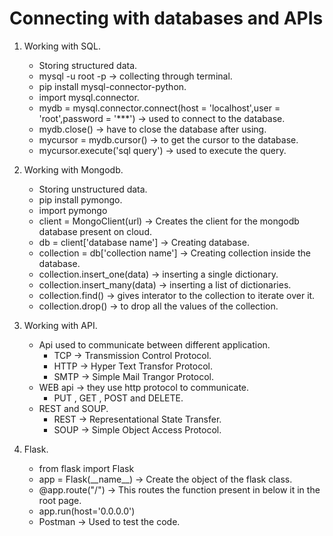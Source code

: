# Connecting with databases and APIs
1. Working with SQL.
    - Storing structured data.
    - mysql -u root -p -> collecting through terminal.
    - pip install mysql-connector-python.
    - import mysql.connector.
    - mydb = mysql.connector.connect(host = 'localhost',user = 'root',password = '***') -> used to connect to the database.
    - mydb.close() -> have to close the database after using.
    - mycursor = mydb.cursor() -> to get the cursor to the database.
    - mycursor.execute('sql query') -> used to execute the query.  

2. Working with Mongodb.
    - Storing unstructured data.
    - pip install pymongo.
    - import pymongo
    - client = MongoClient(url) -> Creates the client for the mongodb database present on cloud.
    - db = client['database name'] -> Creating database.
    - collection = db['collection name'] -> Creating collection inside the database.
    - collection.insert_one(data) -> inserting a single dictionary.
    - collection.insert_many(data) -> inserting a list of dictionaries.
    - collection.find() -> gives interator to the collection to iterate over it.
    - collection.drop() -> to drop all the values of the collection.  

3. Working with API.
    - Api used to communicate between different application.
        - TCP -> Transmission Control Protocol.
        - HTTP -> Hyper Text Transfor Protocol.
        - SMTP -> Simple Mail Trangor Protocol.
    - WEB api -> they use http protocol to communicate. 
        - PUT , GET , POST and DELETE.
    - REST and SOUP.
        - REST -> Representational State Transfer.
        - SOUP -> Simple Object Access Protocol.  

4. Flask.
    - from flask import Flask
    - app = Flask(\_\_name\_\_) -> Create the object of the flask class.
    - @app.route("/") -> This routes the function present in below it in the root page.
    - app.run(host='0.0.0.0')
    - Postman -> Used to test the code.  
